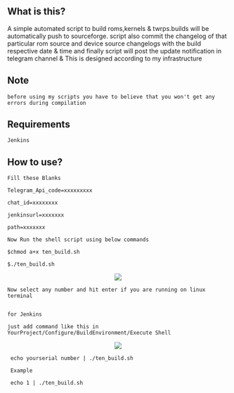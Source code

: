 ## What is this?

  A simple automated script to build roms,kernels & twrps.builds will be automatically push to sourceforge. script also commit the changelog of that particular rom source and device source changelogs  with the build respective date & time and finally script will post the update notification in telegram channel & This is designed according to my infrastructure        

## Note

    before using my scripts you have to believe that you won't get any errors during compilation


## Requirements
    Jenkins

## How to use?

    Fill these Blanks
   
    Telegram_Api_code=xxxxxxxxx
   
    chat_id=xxxxxxxx
   
    jenkinsurl=xxxxxxx  
   
    path=xxxxxxx
   
    Now Run the shell script using below commands
   
    $chmod a+x ten_build.sh
   
    $./ten_build.sh    
   
<p align="center">
<img src="https://raw.githubusercontent.com/RaghuVarma331/scripts/master/demo/demo.jpg" > 
</p>
   
    Now select any number and hit enter if you are running on linux terminal


    for Jenkins
   
    just add command like this in  YourProject/Configure/BuildEnvironment/Execute Shell
   
<p align="center">
<img src="https://raw.githubusercontent.com/RaghuVarma331/scripts/master/demo/jenkinsdemo.jpg" > 
</p>   
   
   
     echo yourserial number | ./ten_build.sh
   
     Example 
   
     echo 1 | ./ten_build.sh
   
   
   
   
   
   
    

